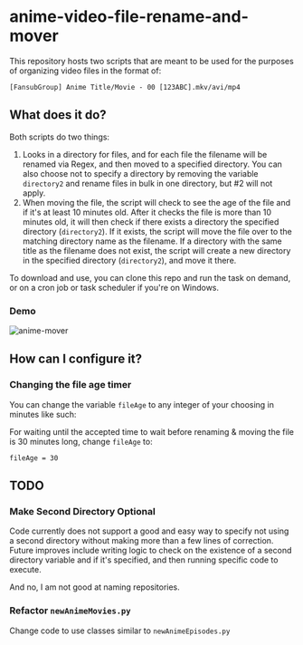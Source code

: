 # anime-video-file-rename-and-mover

This repository hosts two scripts that are meant to be used for the purposes of organizing video files in the format of:

`[FansubGroup] Anime Title/Movie - 00 [123ABC].mkv/avi/mp4`

## What does it do?

Both scripts do two things:

1. Looks in a directory for files, and for each file the filename will be renamed via Regex, and then moved to a specified directory. You can also choose not to specify a directory by removing the variable `directory2` and rename files in bulk in one directory, but #2 will not apply.
2. When moving the file, the script will check to see the age of the file and if it's at least 10 minutes old. After it checks the file is more than 10 minutes old, it will then check if there exists a directory the specified directory (`directory2`). If it exists, the script will move the file over to the matching directory name as the filename. If a directory with the same title as the filename does not exist, the script will create a new directory in the specified directory (`directory2`), and move it there. 

To download and use, you can clone this repo and run the task on demand, or on a cron job or task scheduler if you're on Windows.

### Demo

![anime-mover](https://imgur.com/a/jNJUfwH)

## How can I configure it?

### Changing the file age timer

You can change the variable `fileAge` to any integer of your choosing in minutes like such:

For waiting until the accepted time to wait before renaming & moving the file is 30 minutes long, change `fileAge` to:

`fileAge = 30`

## TODO 

### Make Second Directory Optional

Code currently does not support a good and easy way to specify not using a second directory without making more than a few lines of correction. Future improves include writing logic to check on the existence of a second directory variable and if it's specified, and then running specific code to execute.

And no, I am not good at naming repositories.

### Refactor `newAnimeMovies.py`

Change code to use classes similar to `newAnimeEpisodes.py`